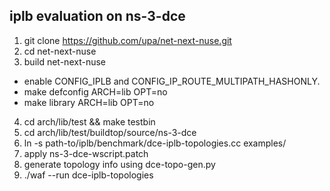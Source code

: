 
iplb evaluation on ns-3-dce
---------------------------

1. git clone https://github.com/upa/net-next-nuse.git
2. cd net-next-nuse
3. build net-next-nuse
  * enable CONFIG_IPLB and CONFIG_IP_ROUTE_MULTIPATH_HASHONLY.
  * make defconfig ARCH=lib OPT=no
  * make library ARCH=lib OPT=no
4. cd arch/lib/test && make testbin
5. cd arch/lib/test/buildtop/source/ns-3-dce
6. ln -s path-to/iplb/benchmark/dce-iplb-topologies.cc examples/
7. apply ns-3-dce-wscript.patch
8. generate topology info using dce-topo-gen.py
9. ./waf --run dce-iplb-topologies
